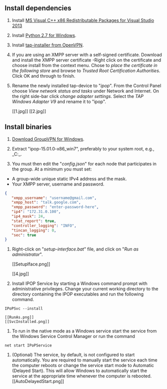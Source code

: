 ## Install dependencies

1. Install [MS Visual C++ x86 Redistributable Packages for Visual Studio 2013](http://www.microsoft.com/en-us/download/details.aspx?id=40784)

1. Install [Python 2.7 for Windows](http://www.python.org/ftp/python/2.7.5/python-2.7.5.msi).

2. Install [tap-installer from OpenVPN](http://swupdate.openvpn.org/community/releases/tap-windows-9.9.2_3.exe).

3. If you are using an XMPP server with a self-signed certificate. Download and install the XMPP server certificate -Right click on the certificate and choose install from the context menu. Chose to _place the certificate in the following store_ and browse to _Trusted Root Certification Authorities_. Click OK and through to finish.

4. Rename the newly installed tap-device to "_ipop_".
From the Control Panel choose _View network status and tasks_ under Network and Internet. On the right side-bar click _change adapter settings_. Select the _TAP Windows Adapter V9_ and rename it to "ipop".

    [[1.jpg]]
    [[2.jpg]]

## Install binaries

1. [Download GroupVPN for Windows](http://goo.gl/tgdp6r).

1. Extract "ipop-15.01.0-x86_win7", preferably to your system root, e.g., _C:\_.

1. You must then edit the  "_config.json_" for each node that participates in the group. At a minimum you must set:
 * A group-wide unique static IPv4 address and the mask.
 * Your XMPP server, username and password.

 ``` json
{
    "xmpp_username": "username@gmail.com",
    "xmpp_host": "talk.google.com",
    "xmpp_password": "enter-password-here",
    "ip4": "172.31.0.100",
    "ip4_mask": 24,
    "stat_report": true,
    "controller_logging": "INFO",
    "tincan_logging": 0,
    "sec": true
}
 ```

1. Right-click on "_setup-interface.bat_" file, and click on
    "_Run as administrator_".

    [[SetupIface.png]]

    [[4.jpg]]

1. Install IPOP Service by starting a Windows command prompt with administrative privileges. Change your current working directory to the directory containing the IPOP executables and run the following command.
 ```
IPoPSvc --install
 ```
    [[RunAs.png]]
    [[SvcInstalled.png]]


1. To run in the native mode as a Windows service start the service from the Windows Service Control Manager or run the command
 ```
net start IPoPService
 ```

1. (Optional) The service, by default, is not configured to start automatically. You are required to manually start the service each time the computer reboots or change the service start mode to Automatic (Delayed Start). This will allow Windows to automatically start the service at the appropriate time whenever the computer is rebooted.
    [[AutoDelayedStart.png]]